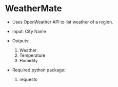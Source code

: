 # WeatherMate

* Uses OpenWeather API to list weather of a region.

* Input: City Name

* Outputs:
	1. Weather
	2. Temperature
	3. Humidity
	

* Required python package:
	1. requests 
